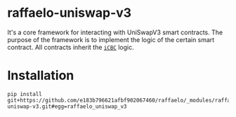 # raffaelo-uniswap-v3

It's a core framework for interacting with UniSwapV3 smart contracts. The purpose of the framework is to implement the logic of the certain smart contract. All contracts inherit the [`iCBC`](https://github.com/e183b796621afbf902067460/raffaelo/blob/master/raffaelo/interfaces/contracts/interface.py) logic.

# Installation
```
pip install git+https://github.com/e183b796621afbf902067460/raffaelo/_modules/raffaelo-uniswap-v3.git#egg=raffaelo_uniswap_v3
```